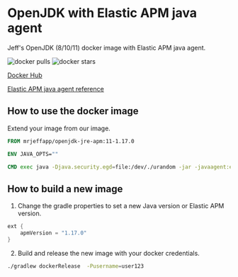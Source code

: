 # OpenJDK with Elastic APM java agent
Jeff's OpenJDK (8/10/11) docker image with Elastic APM java agent.

![docker pulls](https://img.shields.io/docker/pulls/mrjeffapp/openjdk-jre-apm.svg?style=plastic)
![docker stars](https://img.shields.io/docker/stars/mrjeffapp/openjdk-jre-apm.svg?style=flat)

[Docker Hub](https://hub.docker.com/r/mrjeffapp/openjdk-jre-apm)

[Elastic APM java agent reference](https://www.elastic.co/guide/en/apm/agent/java/current/index.html)

## How to use the docker image
Extend your image from our image. 
```Dockerfile
FROM mrjeffapp/openjdk-jre-apm:11-1.17.0

ENV JAVA_OPTS=""

CMD exec java -Djava.security.egd=file:/dev/./urandom -jar -javaagent:elastic-apm-agent.jar $JAVA_OPTS micro-service.jar
````

## How to build a new image

1. Change the gradle properties to set a new Java version or Elastic APM version.
```gradle
ext {
    apmVersion = "1.17.0"
}
```

2. Build and release the new image with your docker credentials.

```bash
./gradlew dockerRelease  -Pusername=user123

```
